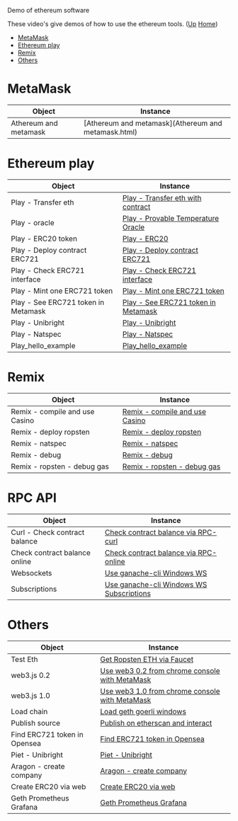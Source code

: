 Demo of ethereum software

These video's give demos of how to use the ethereum tools. ([Up](..) [Home](..\..))

- [MetaMask](#metamask)
- [Ethereum play](#ethereum-play)
- [Remix](#remix)
- [Others](#others)

# MetaMask

| Object                                | Instance
| ---------------                       | ---------     
| Athereum and metamask                 | [Athereum and metamask](Athereum and metamask.html)

# Ethereum play

| Object                                | Instance
| ---------------                       | ---------     
| Play - Transfer eth                   | [Play - Transfer eth with contract](Play_Transfer_eth_with_contract.html)
| Play - oracle                         | [Play - Provable Temperature Oracle](Play_Provable_Temperature_Oracle.html)
| Play - ERC20 token                    | [Play - ERC20](Play_ERC20.html)
| Play - Deploy contract ERC721         | [Play - Deploy contract ERC721](Play_Deploy_contract_ERC721.html)
| Play - Check ERC721 interface         | [Play - Check ERC721 interface](Play_Check_ERC721_interface.html)
| Play - Mint one ERC721 token          | [Play - Mint one ERC721 token](Play_Mint_one_ERC721_token.html)
| Play - See ERC721 token in Metamask   | [Play - See ERC721 token in Metamask](Play_See_ERC721_token_in_Metamask.html)
| Play - Unibright                      | [Play - Unibright](Play_Unibright.html)
| Play - Natspec                        | [Play - Natspec](Play_Natspec.html)
| Play_hello_example                    | [Play_hello_example](Play_hello_example.html)

# Remix

| Object                                | Instance
| ---------------                       | ---------     
| Remix - compile and use Casino        | [Remix - compile and use Casino](Remix_compile_and_use_Casino.html)
| Remix - deploy ropsten                | [Remix - deploy ropsten](Remix_deploy_ropsten.html)
| Remix - natspec                       | [Remix - natspec](Remix_natspec.html)
| Remix - debug                         | [Remix - debug](Remix_debug.html)
| Remix - ropsten - debug gas           | [Remix - ropsten - debug gas](Remix_ropsten_debug_gas.html)

# RPC API

| Object                                | Instance
| ---------------                       | ---------     
| Curl - Check contract balance         | [Check contract balance via RPC-curl](Check_contract_balance_via_RPC_curl.html)
| Check contract balance online         | [Check contract balance via RPC-online](Check_contract_balance_via_RPC_online.html)
| Websockets                            | [Use ganache-cli Windows WS](Use_ganache_cli_Windows_WS.html)
| Subscriptions                         | [Use ganache-cli Windows WS Subscriptions](Use_ganache_cli_Windows_WS_Subscriptions.html)

# Others

| Object                                | Instance
| ---------------                       | ---------     
| Test Eth                              | [Get Ropsten ETH via Faucet](Get_Ropsten_ETH_via_Faucet.html)
| web3.js 0.2                           | [Use web3 0.2 from chrome console with MetaMask](Use_web3_0.2_from_chrome_console_with_MetaMask.html)
| web3.js 1.0                           | [Use web3 1.0 from chrome console with MetaMask](Use_web3_1.0_from_chrome_console_with_MetaMask.html)
| Load chain                            | [Load geth goerli windows](Load_geth_goerli_windows.html)
| Publish source                        | [Publish on etherscan and interact](Publish_on_etherscan_and_interact.html)
| Find ERC721 token in Opensea          | [Find ERC721 token in Opensea](Find_ERC721_token_in_Opensea.html)
| Piet - Unibright                      | [Piet - Unibright](Piet_Unibright.html)
| Aragon - create company               | [Aragon - create company](Aragon_create_company.html)
| Create ERC20 via web                  | [Create ERC20 via web](Create_ERC20_via_web.html)
| Geth Prometheus Grafana               | [Geth Prometheus Grafana](Geth_Prometheus_Grafana.html)

